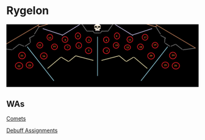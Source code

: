 # Rygelon

![Template Aufstellung](images/rygelon/rygelon.png)

## WAs

[Comets](https://wago.io/hhd8i9bAr)

[Debuff Assignments](https://wago.io/ZTbfYTmhj)
